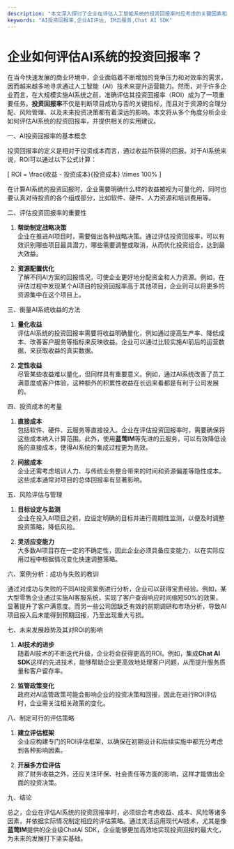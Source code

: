 ```yaml
---
description: "本文深入探讨了企业在评估人工智能系统的投资回报率时应考虑的关键因素和方法，旨在为决策者提供科学的参考和指导。"
keywords: "AI投资回报率,企业AI评估, IM云服务,Chat AI SDK"
---
```

# 企业如何评估AI系统的投资回报率？

在当今快速发展的商业环境中，企业面临着不断增加的竞争压力和对效率的需求，因而越来越多地寻求通过人工智能（AI）技术来提升运营能力。然而，对于许多企业而言，在大规模实施AI系统之前，准确评估其投资回报率（ROI）成为了一项重要任务。**投资回报率**不仅是判断项目成功与否的关键指标，而且对于资源的合理分配、风险管理、以及未来投资决策都有着深远的影响。本文将从多个角度分析企业如何评估AI系统的投资回报率，并提供相关的实用建议。

一、AI投资回报率的基本概念

投资回报率的定义是相对于投资成本而言，通过收益所获得的回报。对于AI系统来说，ROI可以通过以下公式计算：

\[ ROI = \frac{收益 - 投资成本}{投资成本} \times 100\% \]

在计算AI系统的投资回报时，企业需要明确什么样的收益被视为可量化的，同时也要认真对待投资的各个组成部分，比如软件、硬件、人力资源和培训费用等。

二、评估投资回报率的重要性

1. **帮助制定战略决策**  
   企业在推进AI项目时，需要做出各种战略决策。通过评估投资回报率，可以有效识别哪些项目最具潜力，哪些需要调整或取消，从而优化投资组合，达到最大效益。  

2. **资源配置优化**  
   了解不同AI方案的回报情况，可使企业更好地分配资金和人力资源。例如，在评估过程中发现某个AI项目的投资回报率高于其他项目，企业则可以将更多的资源集中在这个项目上。

三、衡量AI系统收益的方法

1. **量化收益**  
   评估AI系统的投资回报率需要将收益明确量化，例如通过提高生产率、降低成本、改善客户服务等指标来反映收益。企业可以通过比较实施AI前后的运营数据，来获取收益的真实数据。  

2. **定性收益**  
   尽管某些收益难以量化，但同样具有重要意义。例如，通过AI系统改善了员工满意度或客户体验，这种额外的积累性收益在长远来看都是有利于公司发展的。

四、投资成本的考量

1. **直接成本**  
   包括软件、硬件、云服务等直接投入。企业在评估投资回报率时，需要确保将这些成本纳入计算范围。此外，使用**蓝莺IM**等先进的云服务，可以有效降低设施的直接成本，使得AI系统的集成过程更为高效。

2. **间接成本**  
   企业还需考虑培训人力、与传统业务整合带来的时间和资源偏差等隐性成本。这些成本通常对项目的总体回报率有显著影响。

五、风险评估与管理

1. **目标设定与监测**  
   企业在投入AI项目之前，应设定明确的目标并进行周期性监测，以便及时调整投资策略，降低风险。

2. **灵活应变能力**  
   大多数AI项目存在一定的不确定性，因此企业必须具备应变能力，以在实际应用过程中根据情况变化快速调整策略。

六、案例分析：成功与失败的教训

通过对成功与失败的不同AI投资案例进行分析，企业可以获得宝贵经验。例如，某大型零售企业通过实施AI客服系统，实现了客户查询响应时间缩短50%的效果，显著提升了客户满意度。而另一些公司因缺乏有效的前期调研和市场分析，导致AI项目投入后未能得到预期回报，乃至出现重大亏损。

七、未来发展趋势及其对ROI的影响

1. **AI技术的进步**  
   随着AI技术的不断迭代升级，企业将会获得更高的ROI。例如，集成**Chat AI SDK**这样的先进技术，能够帮助企业更高效地处理客户问题，从而提升服务质量和客户留存率。

2. **监管政策变化**  
   政府对AI监管政策可能会影响企业的投资决策和回报，因此在进行ROI评估时，企业需关注相关政策的变化。

八、制定可行的评估策略

1. **建立评估框架**  
   企业应构建专门的ROI评估框架，以确保在初期设计和后续实施中都充分考虑到各种影响因素。

2. **开展多方位评估**  
   除了财务收益之外，还应关注环保、社会责任等方面的影响，这样才能做出全面的投资决策。

九、结论

总之，企业在评估AI系统的投资回报率时，必须综合考虑收益、成本、风险等诸多因素，并依据实际情况制定相应的评估策略。通过灵活运用现代AI技术，尤其是像**蓝莺IM**提供的企业级ChatAI SDK，企业能够更加高效地实现投资回报的最大化，为未来的发展打下坚实基础。
